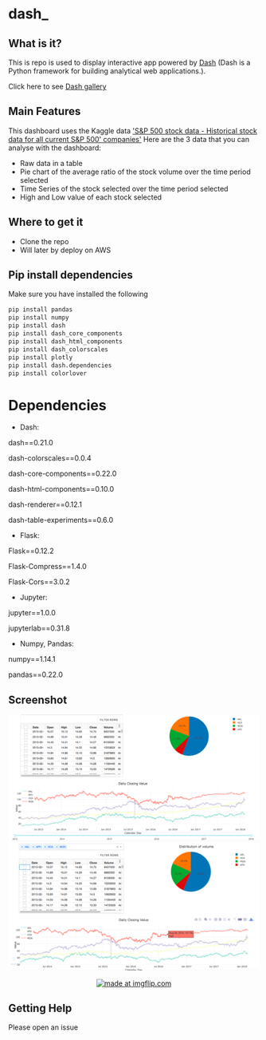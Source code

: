 # dash_

## What is it?
This is repo is used to display interactive app powered by [Dash](https://plot.ly/products/dash/) (Dash is a Python framework for building analytical web applications.).

Click here to see [Dash gallery](https://dash.plot.ly/gallery) 

## Main Features
This dashboard uses the Kaggle data ['S&P 500 stock data - Historical stock data for all current S&P 500' companies'](https://www.kaggle.com/camnugent/sandp500/data)
Here are the 3 data that you can analyse with the dashboard:
* Raw data in a table
* Pie chart of the average ratio of the stock volume over the time period selected
* Time Series of the stock selected over the time period selected
* High and Low value of each stock selected

## Where to get it
* Clone the repo
* Will later by deploy on AWS


## Pip install dependencies
Make sure you have installed the following 

```
pip install pandas 
pip install numpy
pip install dash
pip install dash_core_components
pip install dash_html_components
pip install dash_colorscales
pip install plotly
pip install dash.dependencies
pip install colorlover 
```

# Dependencies
* Dash:

dash==0.21.0

dash-colorscales==0.0.4

dash-core-components==0.22.0

dash-html-components==0.10.0

dash-renderer==0.12.1

dash-table-experiments==0.6.0

* Flask:

Flask==0.12.2

Flask-Compress==1.4.0

Flask-Cors==3.0.2

* Jupyter:

jupyter==1.0.0

jupyterlab==0.31.8

* Numpy, Pandas:

numpy==1.14.1

pandas==0.22.0

## Screenshot
![Screenshot](dashboard.png)
![Screenshot](dashboard2.png)
<p align="center"><a href="https://imgflip.com/gif/28g0e6"><img src="https://i.imgflip.com/28g0e6.gif" title="made at imgflip.com"/></a>

## Getting Help
Please open an issue
